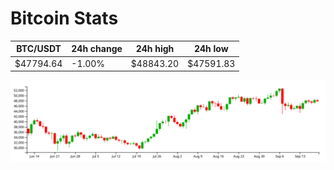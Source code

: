 # Bitcoin Stats

BTC/USDT|24h change|24h high|24h low|
|---|---|---|---|
|$47794.64|-1.00%|$48843.20|$47591.83|

<img src="./chart.svg">
